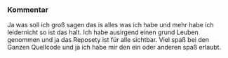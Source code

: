 ### Kommentar
Ja was soll ich groß sagen das is alles was ich habe und mehr habe ich leidernicht so ist das halt. Ich habe ausirgend einen grund Leuben genommen und ja das Reposety ist für alle sichtbar. Viel spaß bei den Ganzen Quellcode und ja ich habe mir den ein oder anderen spaß erlaubt. 